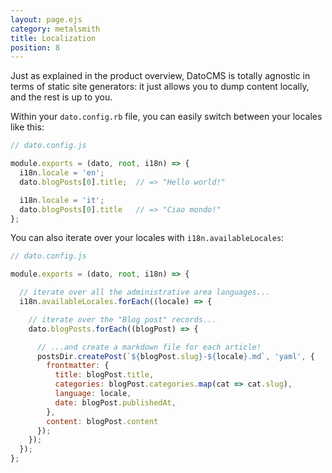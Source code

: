 ```yaml
---
layout: page.ejs
category: metalsmith
title: Localization
position: 8
---
```


Just as explained in the product overview, DatoCMS is totally agnostic in terms of static site generators: it just allows you to dump content locally, and the rest is up to you.

Within your `dato.config.rb` file, you can easily switch between your locales like this:

```javascript
// dato.config.js

module.exports = (dato, root, i18n) => {
  i18n.locale = 'en';
  dato.blogPosts[0].title;  // => "Hello world!"

  i18n.locale = 'it';
  dato.blogPosts[0].title   // => "Ciao mondo!"
};
```

You can also iterate over your locales with `i18n.availableLocales`:

```javascript
// dato.config.js

module.exports = (dato, root, i18n) => {

  // iterate over all the administrative area languages...
  i18n.availableLocales.forEach((locale) => {

    // iterate over the "Blog post" records...
    dato.blogPosts.forEach((blogPost) => {

      // ...and create a markdown file for each article!
      postsDir.createPost(`${blogPost.slug}-${locale}.md`, 'yaml', {
        frontmatter: {
          title: blogPost.title,
          categories: blogPost.categories.map(cat => cat.slug),
          language: locale,
          date: blogPost.publishedAt,
        },
        content: blogPost.content
      });
    });
  });
};
```
